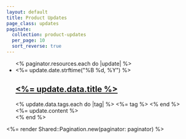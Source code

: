 ```yaml
---
layout: default
title: Product Updates
page_class: updates
paginate:
  collection: product-updates
  per_page: 10
  sort_reverse: true
---
```


<main class="wrapper">
  <ul class="update-list">
    <% paginator.resources.each do |update| %>
      <li>
        <article class="update">
          <timeline-element>
            <div class="timeline-side">
              <time><%= update.date.strftime("%B %d, %Y") %></time>
            </div>
            <div class="timeline-content">
              <h2><a href="<%= update.relative_url %>"><%= update.data.title %></a></h2>
              <div class="tag-list">
                <% update.data.tags.each do |tag| %>
                  <a class="label" data-label-status="inverted"><%= tag %></a>
                <% end %>
              </div>
              <%= update.content %>
            </div>
          </timeline-element>
        </article>
      </li>
    <% end %>
  </ul>

  <%= render Shared::Pagination.new(paginator: paginator) %>
</main>
